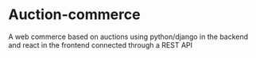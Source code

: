 # Auction-commerce
A web commerce based on auctions using python/django in the backend and react in the frontend connected through a REST API

